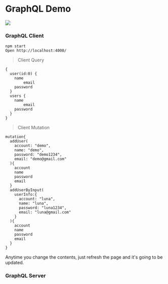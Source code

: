 # GraphQL Demo

![](http://www.zhaiqianfeng.com/uploads/content/share/graphql.png)

### GraphQL Client

```
npm start
Open http://localhost:4000/
```

> Client Query

```
{
  user(id:0) {
    name
 		email
    password
  }
  users {
    name
 		email
    password
  }
}
```

> Client Mutation

```
mutation{
  addUser(
    account: "demo",
    name: "demo",
    password: "demo1234",
    email: "demo@gmail.com"
  ){
    account
    name
    password
    email
  }
  addUserByInput(
    userInfo:{
      account: "luna",
      name: "luna",
      password: "luna1234",
      email: "luna@gmail.com"
    }
  ){
    account
    name
    password
    email
  }
}
```

Anytime you change the contents, just refresh the page and it's going to be updated.

### GraphQL Server
